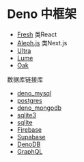 # Deno 中框架

- [Fresh](https://fresh.deno.dev/) 类React
- [Aleph.js](https://alephjs.org/) 类Next.js
- [Ultra](https://ultrajs.dev)
- [Lume](https://lume.land/)
- [Oak](https://deno.land/x/oak@v12.6.1)

数据库链接库

- [deno_mysql](https://deno.land/x/mysql@v2.12.1)
- [postgres](https://deno.land/x/postgresjs)
- [deno_mongodb](https://deno.land/x/mongo@v0.32.0)
- [sqlite3](https://deno.land/x/sqlite3@0.9.1)
- [sqlite](https://deno.land/x/sqlite@v3.8)
- [Firebase]()
- [Supabase]()
- [DenoDB](https://deno.land/x/denodb@v1.4.0)
- [GraphQL]()
